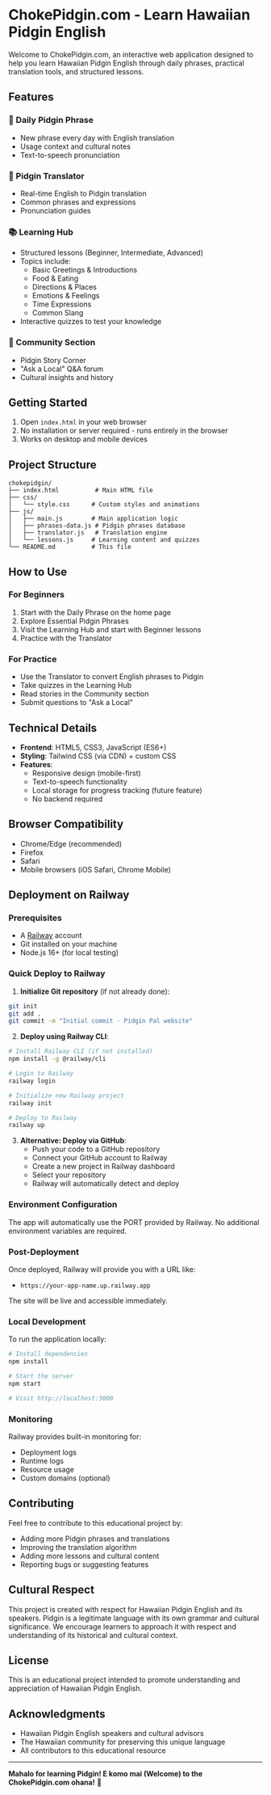 # ChokePidgin.com - Learn Hawaiian Pidgin English

Welcome to ChokePidgin.com, an interactive web application designed to help you learn Hawaiian Pidgin English through daily phrases, practical translation tools, and structured lessons.

## Features

### 🌺 Daily Pidgin Phrase
- New phrase every day with English translation
- Usage context and cultural notes
- Text-to-speech pronunciation

### 🔄 Pidgin Translator
- Real-time English to Pidgin translation
- Common phrases and expressions
- Pronunciation guides

### 📚 Learning Hub
- Structured lessons (Beginner, Intermediate, Advanced)
- Topics include:
  - Basic Greetings & Introductions
  - Food & Eating
  - Directions & Places
  - Emotions & Feelings
  - Time Expressions
  - Common Slang
- Interactive quizzes to test your knowledge

### 🤝 Community Section
- Pidgin Story Corner
- "Ask a Local" Q&A forum
- Cultural insights and history

## Getting Started

1. Open `index.html` in your web browser
2. No installation or server required - runs entirely in the browser
3. Works on desktop and mobile devices

## Project Structure

```
chokepidgin/
├── index.html          # Main HTML file
├── css/
│   └── style.css      # Custom styles and animations
├── js/
│   ├── main.js        # Main application logic
│   ├── phrases-data.js # Pidgin phrases database
│   ├── translator.js   # Translation engine
│   └── lessons.js     # Learning content and quizzes
└── README.md          # This file
```

## How to Use

### For Beginners
1. Start with the Daily Phrase on the home page
2. Explore Essential Pidgin Phrases
3. Visit the Learning Hub and start with Beginner lessons
4. Practice with the Translator

### For Practice
- Use the Translator to convert English phrases to Pidgin
- Take quizzes in the Learning Hub
- Read stories in the Community section
- Submit questions to "Ask a Local"

## Technical Details

- **Frontend**: HTML5, CSS3, JavaScript (ES6+)
- **Styling**: Tailwind CSS (via CDN) + custom CSS
- **Features**:
  - Responsive design (mobile-first)
  - Text-to-speech functionality
  - Local storage for progress tracking (future feature)
  - No backend required

## Browser Compatibility

- Chrome/Edge (recommended)
- Firefox
- Safari
- Mobile browsers (iOS Safari, Chrome Mobile)

## Deployment on Railway

### Prerequisites
- A [Railway](https://railway.app) account
- Git installed on your machine
- Node.js 16+ (for local testing)

### Quick Deploy to Railway

1. **Initialize Git repository** (if not already done):
```bash
git init
git add .
git commit -m "Initial commit - Pidgin Pal website"
```

2. **Deploy using Railway CLI**:
```bash
# Install Railway CLI (if not installed)
npm install -g @railway/cli

# Login to Railway
railway login

# Initialize new Railway project
railway init

# Deploy to Railway
railway up
```

3. **Alternative: Deploy via GitHub**:
   - Push your code to a GitHub repository
   - Connect your GitHub account to Railway
   - Create a new project in Railway dashboard
   - Select your repository
   - Railway will automatically detect and deploy

### Environment Configuration

The app will automatically use the PORT provided by Railway. No additional environment variables are required.

### Post-Deployment

Once deployed, Railway will provide you with a URL like:
- `https://your-app-name.up.railway.app`

The site will be live and accessible immediately.

### Local Development

To run the application locally:

```bash
# Install dependencies
npm install

# Start the server
npm start

# Visit http://localhost:3000
```

### Monitoring

Railway provides built-in monitoring for:
- Deployment logs
- Runtime logs
- Resource usage
- Custom domains (optional)

## Contributing

Feel free to contribute to this educational project by:
- Adding more Pidgin phrases and translations
- Improving the translation algorithm
- Adding more lessons and cultural content
- Reporting bugs or suggesting features

## Cultural Respect

This project is created with respect for Hawaiian Pidgin English and its speakers. Pidgin is a legitimate language with its own grammar and cultural significance. We encourage learners to approach it with respect and understanding of its historical and cultural context.

## License

This is an educational project intended to promote understanding and appreciation of Hawaiian Pidgin English.

## Acknowledgments

- Hawaiian Pidgin English speakers and cultural advisors
- The Hawaiian community for preserving this unique language
- All contributors to this educational resource

---

**Mahalo for learning Pidgin! E komo mai (Welcome) to the ChokePidgin.com ohana!** 🌺